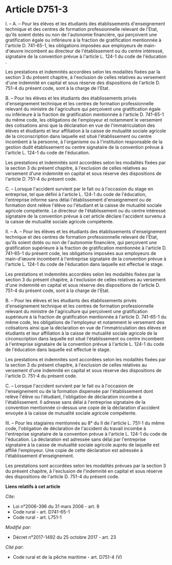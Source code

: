 # Article D751-3

I. – A. – Pour les élèves et les étudiants des établissements d'enseignement technique et des centres de formation
professionnelle relevant de l'Etat, qu'ils soient dotés ou non de l'autonomie financière, qui perçoivent une gratification
égale ou inférieure à la fraction de gratification mentionnée à l'article D. 741-65-1, les obligations imposées aux
employeurs de main-d'œuvre incombent au directeur de l'établissement ou du centre intéressé, signataire de la convention
prévue à l'article L. 124-1 du code de l'éducation .

Les prestations et indemnités accordées selon les modalités fixées par la section 3 du présent chapitre, à l'exclusion de
celles relatives au versement d'une indemnité en capital et sous réserve des dispositions de l'article D. 751-4 du présent
code, sont à la charge de l'Etat.

B. – Pour les élèves et les étudiants des établissements privés d'enseignement technique et les centres de formation
professionnelle relevant du ministre de l'agriculture qui perçoivent une gratification égale ou inférieure à la fraction de
gratification mentionnée à l'article D. 741-65-1 du même code, les obligations de l'employeur et notamment le versement des
cotisations ainsi que la déclaration en vue de l'immatriculation des élèves et étudiants et leur affiliation à la caisse de
mutualité sociale agricole de la circonscription dans laquelle est situé l'établissement ou centre incombent à la personne, à
l'organisme ou à l'institution responsable de la gestion dudit établissement ou centre signataire de la convention prévue à
l'article L. 124-1 du code de l'éducation.

Les prestations et indemnités sont accordées selon les modalités fixées par la section 3 du présent chapitre, à l'exclusion
de celles relatives au versement d'une indemnité en capital et sous réserve des dispositions de l'article D. 751-4 du présent
code.

C. – Lorsque l'accident survient par le fait ou à l'occasion du stage en entreprise, tel que défini à l'article L. 124-1 du
code de l'éducation, l'entreprise informe sans délai l'établissement d'enseignement ou de formation dont relève l'élève ou
l'étudiant et la caisse de mutualité sociale agricole compétente. Le directeur de l'établissement ou du centre intéressé
signataire de la convention prévue à cet article déclare l'accident survenu à la caisse de mutualité sociale agricole
compétente.

II. – A. – Pour les élèves et les étudiants des établissements d'enseignement technique et des centres de formation
professionnelle relevant de l'Etat, qu'ils soient dotés ou non de l'autonomie financière, qui perçoivent une gratification
supérieure à la fraction de gratification mentionnée à l'article D. 741-65-1 du présent code, les obligations imposées aux
employeurs de main-d'œuvre incombent à l'entreprise signataire de la convention prévue à l'article L. 124-1 du code de
l'éducation dans laquelle est effectué le stage.

Les prestations et indemnités accordées selon les modalités fixées par la section 3 du présent chapitre, à l'exclusion de
celles relatives au versement d'une indemnité en capital et sous réserve des dispositions de l'article D. 751-4 du présent
code, sont à la charge de l'Etat.

B. – Pour les élèves et les étudiants des établissements privés d'enseignement technique et les centres de formation
professionnelle relevant du ministre de l'agriculture qui perçoivent une gratification supérieure à la fraction de
gratification mentionnée à l'article D. 741-65-1 du même code, les obligations de l'employeur et notamment le versement des
cotisations ainsi que la déclaration en vue de l'immatriculation des élèves et étudiants et leur affiliation à la caisse de
mutualité sociale agricole de la circonscription dans laquelle est situé l'établissement ou centre incombent à l'entreprise
signataire de la convention prévue à l'article L. 124-1 du code de l'éducation dans laquelle est effectué le stage.

Les prestations et indemnités sont accordées selon les modalités fixées par la section 3 du présent chapitre, à l'exclusion
de celles relatives au versement d'une indemnité en capital et sous réserve des dispositions de l'article D. 751-4 du présent
code.

C. – Lorsque l'accident survient par le fait ou à l'occasion de l'enseignement ou de la formation dispensée par
l'établissement dont relève l'élève ou l'étudiant, l'obligation de déclaration incombe à l'établissement. Il adresse sans
délai à l'entreprise signataire de la convention mentionnée ci-dessus une copie de la déclaration d'accident envoyée à la
caisse de mutualité sociale agricole compétente.

III. – Pour les stagiaires mentionnés au 8° du II de l'article L. 751-1 du même code, l'obligation de déclaration de
l'accident du travail incombe à l'entreprise signataire de la convention prévue à l'article L. 124-1 du code de l'éducation.
La déclaration est adressée sans délai par l'entreprise signataire à la caisse de mutualité sociale agricole auprès de
laquelle est affilié l'employeur. Une copie de cette déclaration est adressée à l'établissement d'enseignement.

Les prestations sont accordées selon les modalités prévues par la section 3 du présent chapitre, à l'exclusion de l'indemnité
en capital et sous réserve des dispositions de l'article D. 751-4 du présent code.

**Liens relatifs à cet article**

_Cite_:

  - Loi n°2006-396 du 31 mars 2006 - art. 9
  - Code rural - art. D741-65-1
  - Code rural - art. L751-1

_Modifié par_:

  - Décret n°2017-1492 du 25 octobre 2017 - art. 23

_Cité par_:

  - Code rural et de la pêche maritime - art. D751-4 (V)
